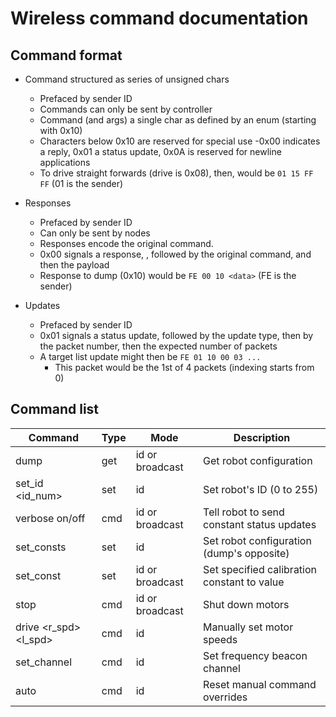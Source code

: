 # Wireless command documentation

## Command format
- Command structured as series of unsigned chars
  - Prefaced by sender ID
  - Commands can only be sent by controller
  - Command (and args) a single char as defined by an enum (starting with 0x10)
  - Characters below 0x10 are reserved for special use
    -0x00 indicates a reply, 0x01 a status update, 0x0A is reserved for newline applications
  - To drive straight forwards (drive is 0x08), then, would be `01 15 FF FF` (01 is the sender)

- Responses
  - Prefaced by sender ID
  - Can only be sent by nodes
  - Responses encode the original command.
  - 0x00 signals a response, , followed by the original command, and then the payload
  - Response to dump (0x10) would be `FE 00 10 <data>` (FE is the sender)

- Updates
  - Prefaced by sender ID
  - 0x01 signals a status update, followed by the update type, then by the packet number, then the expected number of packets
  - A target list update might then be `FE 01 10 00 03 ...`
    - This packet would be the 1st of 4 packets (indexing starts from 0)

## Command list
| Command                  | Type | Mode            | Description                                 |
|--------------------------|------|-----------------|---------------------------------------------|
| dump                     | get  | id or broadcast | Get robot configuration                     |
| set_id <id_num>          | set  | id              | Set robot's ID (0 to 255)                   |
| verbose on/off           | cmd  | id or broadcast | Tell robot to send constant status updates  |
| set_consts <vals>        | set  | id              | Set robot configuration (dump's opposite)   |
| set_const <const> <val>  | set  | id or broadcast | Set specified calibration constant to value |
| stop                     | cmd  | id or broadcast | Shut down motors                            |
| drive <r_spd> <l_spd>    | cmd  | id              | Manually set motor speeds                   |
| set_channel <channel>    | cmd  | id              | Set frequency beacon channel                |
| auto                     | cmd  | id              | Reset manual command overrides              |

